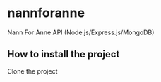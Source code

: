 # nannforanne
Nann For Anne API (Node.js/Express.js/MongoDB)

## How to install the project

Clone the project
